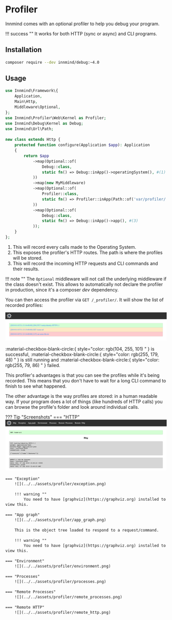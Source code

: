 # Profiler

Innmind comes with an optional profiler to help you debug your program.

!!! success ""
    It works for both HTTP (sync or async) and CLI programs.

## Installation

```sh
composer require --dev innmind/debug:~4.0
```

## Usage

```php
use Innmind\Framework\{
    Application,
    Main\Http,
    Middleware\Optional,
};
use Innmind\Profiler\Web\Kernel as Profiler;
use Innmind\Debug\Kernel as Debug;
use Innmind\Url\Path;

new class extends Http {
    protected function configure(Application $app): Application
    {
        return $app
            ->map(Optional::of(
                Debug::class,
                static fn() => Debug::inApp()->operatingSystem(), #(1)
            ))
            ->map(new MyMiddleware)
            ->map(Optional::of(
                Profiler::class,
                static fn() => Profiler::inApp(Path::of('var/profiler/')), #(2)
            ))
            ->map(Optional::of(
                Debug::class,
                static fn() => Debug::inApp()->app(), #(3)
            ));
    }
};
```

1. This will record every calls made to the Operating System.
2. This exposes the profiler's HTTP routes. The path is where the profiles will be stored.
3. This will record the incoming HTTP requests and CLI commands and their results.

!!! note ""
    The `Optional` middleware will not call the underlying middleware if the class doesn't exist. This allows to automatically not declare the profiler in production, since it's a composer _dev_ dependency.

You can then access the profiler via `GET /_profiler/`. It will show the list of recorded profiles:

![](../../assets/profiler/index.png)

:material-checkbox-blank-circle:{ style="color: rgb(104, 255, 101) " } is successful, :material-checkbox-blank-circle:{ style="color: rgb(255, 179, 48) " } is still running and :material-checkbox-blank-circle:{ style="color: rgb(255, 79, 86) " } failed.

This profiler's advantages is that you can see the profiles while it's being recorded. This means that you don't have to wait for a long CLI command to finish to see what happened.

The other advantage is the way profiles are stored: in a human readable way. If your program does a lot of things (like hundreds of HTTP calls) you can browse the profile's folder and look around individual calls.

??? Tip "Screenshots"
    === "HTTP"
        ![](../../assets/profiler/http.png)

    === "Exception"
        ![](../../assets/profiler/exception.png)

        !!! warning ""
            You need to have [graphviz](https://graphviz.org) installed to view this.

    === "App graph"
        ![](../../assets/profiler/app_graph.png)

        This is the object tree loaded to respond to a request/command.

        !!! warning ""
            You need to have [graphviz](https://graphviz.org) installed to view this.

    === "Environment"
        ![](../../assets/profiler/environment.png)

    === "Processes"
        ![](../../assets/profiler/processes.png)

    === "Remote Processes"
        ![](../../assets/profiler/remote_processes.png)

    === "Remote HTTP"
        ![](../../assets/profiler/remote_http.png)
